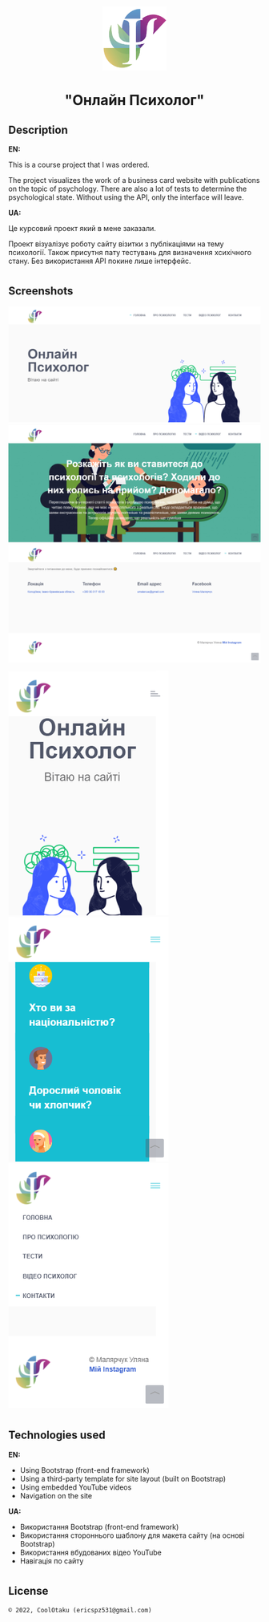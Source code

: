 <p align="center"><img height="128" src="img/logo.png" /></p>
<h1 align="center">"Онлайн Психолог"</h1>

## Description
<b>EN:</b>

This is a course project that I was ordered.

The project visualizes the work of a business card website with publications on the topic of psychology. There are also a lot of tests to determine the psychological state. Without using the API, only the interface will leave.

<b>UA:</b>

Це курсовий проект який в мене заказали.

Проект візуалізує роботу сайту візитки з публікаціями на тему психології. Також присутня пату тестувань для визначення хсихічного стану. Без використання API покине лише інтерфейс.

#
## Screenshots
<p>
  <img src="screens/s1.png" height="20%"/>
  <img src="screens/s2.png" height="20%"/>
  <img src="screens/s3.png" height="20%"/>
</p>
<p>
  <img src="screens/sm1.png" height="20%"/>
  <img src="screens/sm2.png" height="20%"/>
  <img src="screens/sm3.png" height="20%"/>
</p>

#
## Technologies used
<b>EN:</b>
- Using Bootstrap (front-end framework)
- Using a third-party template for site layout (built on Bootstrap)
- Using embedded YouTube videos
- Navigation on the site

<b>UA:</b>
- Використання Bootstrap (front-end framework)
- Використання стороннього шаблону для макета сайту (на основі Bootstrap)
- Використання вбудованих відео YouTube
- Навігація по сайту
#
## License
```
© 2022, CoolOtaku (ericspz531@gmail.com)
```
